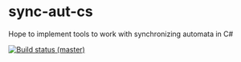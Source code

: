 # sync-aut-cs
Hope to implement tools to work with synchronizing automata in C#

[![Build status (master)](https://ci.appveyor.com/api/projects/status/ubfm7huoaxenvmtn/branch/master?svg=true)](https://ci.appveyor.com/project/etwirt/sync-aut-cs/branch/master)

